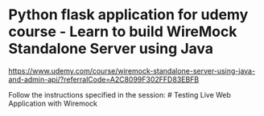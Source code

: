 # Python flask application for udemy course - Learn to build WireMock Standalone Server using Java
https://www.udemy.com/course/wiremock-standalone-server-using-java-and-admin-api/?referralCode=A2C8099F302FFD83EBFB

Follow the instructions specified in the session: # Testing Live Web Application with Wiremock
